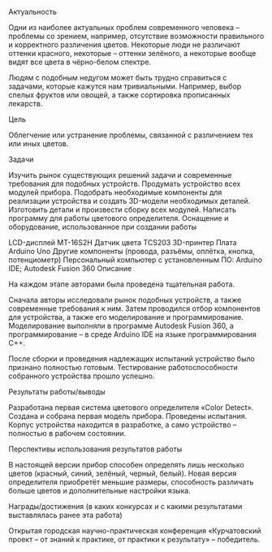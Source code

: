 Актуальность

Одни из наиболее актуальных проблем современного человека – проблемы со зрением, например, отсутствие возможности правильного и корректного различения цветов. Некоторые люди не различают оттенки красного, некоторые – оттенки зелёного, а некоторые вообще видят все цвета в чёрно-белом спектре.

Людям с подобным недугом может быть трудно справиться с задачами, которые кажутся нам тривиальными. Например, выбор спелых фруктов или овощей, а также сортировка прописанных лекарств.

Цель

Облегчение или устранение проблемы, связанной с различением тех или иных цветов.

Задачи

Изучить рынок существующих решений задачи и современные требования для подобных устройств.
Продумать устройство всех модулей прибора.
Подобрать необходимые компоненты для реализации устройства и создать 3D-модели необходимых деталей.
Изготовить детали и произвести сборку всех модулей.
Написать программу для работы цветового определителя.
Оснащение и оборудование, использованное при создании работы

LCD-дисплей MT-16S2H
Датчик цвета TCS203
3D-принтер
Плата Arduino Uno
Другие компоненты (провода, разъёмы, оплётка, кнопка, потенциометр)
Персональный компьютер с установленным ПО: Arduino IDE; Autodesk Fusion 360
Описание

На каждом этапе авторами была проведена тщательная работа.

Сначала авторы исследовали рынок подобных устройств, а также современные требования к ним. Затем проводился отбор компонентов для устройства, а также его моделирование и программирование. Моделирование выполняли в программе Autodesk Fusion 360, а программирование – в среде Arduino IDE на языке программирования С++.

После сборки и проведения надлежащих испытаний устройство было признано полностью готовым. Тестирование работоспособности собранного устройства прошло успешно.

Результаты работы/выводы



Разработана первая система цветового определителя «Color Detect». Создана и собрана первая модель прибора. Проведены испытания. Корпус устройства находится в разработке, а само устройство – полностью в рабочем состоянии.

Перспективы использования результатов работы

В настоящей версии прибор способен определять лишь несколько цветов (красный, синий, зелёный, черный, белый). Новая версия определителя приобретёт меньшие размеры, способность различать больше цветов и дополнительные настройки языка.

Награды/достижения (в каких конкурсах и с какими результатами выставлялась ранее эта работа)

Открытая городская научно-практическая конференция «Курчатовский проект – от знаний к практике, от практики к результату» – победитель.
